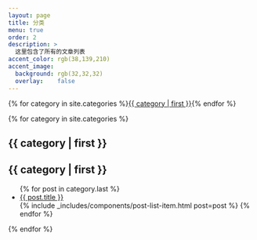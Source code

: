 ```yaml
---
layout: page
title: 分类
menu: true
order: 2
description: >
  这里包含了所有的文章列表
accent_color: rgb(38,139,210)
accent_image:
  background: rgb(32,32,32)
  overlay:    false
---
```


{% for category in site.categories %}<a class="button" href="#{{ category | first }}">{{ category | first }}</a>{% endfor %}

{% for category in site.categories %}

<h2><a id="{{ category | first }}">{{ category | first }}</a></h2>

<h2 class="hr">{{ category | first }}</h2>

<ul class="title-list">
{% for post in category.last %}
<li><a href="{{ post.url | relative_url }}">{{ post.title }}</a></li>
{% include _includes/components/post-list-item.html post=post %}
{% endfor %}
</ul>

{% endfor %}